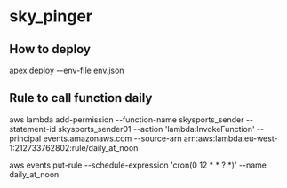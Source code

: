 # sky_pinger


## How to deploy
apex deploy --env-file env.json

## Rule to call function daily

aws lambda add-permission --function-name skysports_sender --statement-id skysports_sender01 --action 'lambda:InvokeFunction' --principal events.amazonaws.com --source-arn arn:aws:lambda:eu-west-1:212733762802:rule/daily_at_noon

aws events put-rule --schedule-expression 'cron(0 12 * * ? *)' --name daily_at_noon
